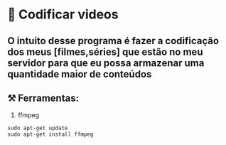 # 🐍 Codificar videos
## O intuito desse programa é fazer a codificação dos meus [filmes,séries] que estão no meu servidor para que eu possa armazenar uma quantidade maior de conteúdos


## ⚒️ Ferramentas:
1. ffmpeg
```Shell
sudo apt-get update
sudo apt-get install ffmpeg
```